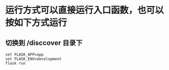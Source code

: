 # 运行方式可以直接运行入口函数，也可以按如下方式运行
## 切换到 /disccover 目录下
```
set FLASK_APP=app
set FLASK_ENV=development
flask run
```